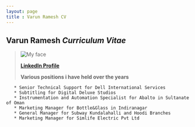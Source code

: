 ```yaml
---
layout: page
title : Varun Ramesh CV
---
```

##  **Varun Ramesh** _Curriculum Vitae_ ##
>![My face](https://media.licdn.com/dms/image/C5103AQFTDCUT9CCfWA/profile-displayphoto-shrink_200_200/0?e=1575504000&v=beta&t=g7Sd5ZrO56jiXlBmio6CKvdLtrOpkBteEMILYeeGsxY)
>
>[**LinkedIn Profile**](https://www.linkedin.com/in/varun-ramesh-4a278059/)
>
>**Various positions i have held over the years**

	   * Senior Technical Support for Dell International Services
       * Subtitling for Digital Deluxe Studios
       * Instrumentation and Automation Specialist for Abalto in Sultanate of Oman
       * Marketing Manager for Bottle&Glass in Indiranagar
       * General Manager for Subway Kundalahalli and Hoodi Branches
       * Marketing Manager for Simlife Electric Pvt Ltd  

